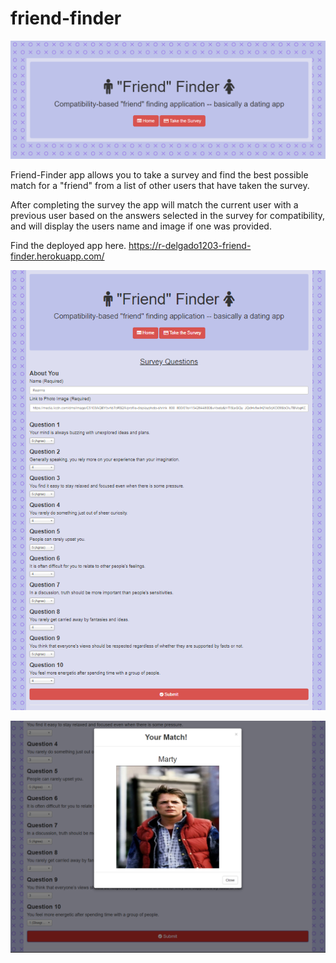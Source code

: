 # **friend-finder**
![alt text](./images/home.png "friend-finder")

Friend-Finder app allows you to take a survey and find the best possible match for a "friend" from a list of other users that have taken the survey. 

After completing the survey the app will match the current user with a previous user based on the answers selected in the survey for compatibility, and will display the users name and image if one was provided.

Find the deployed app here. https://r-delgado1203-friend-finder.herokuapp.com/



![alt text](./images/fullapp.png "friend-finder")

![alt text](./images/match.png "match")
